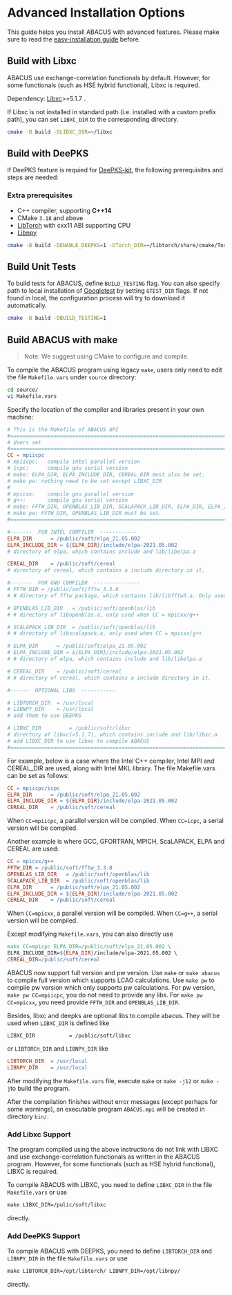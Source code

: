 # Advanced Installation Options
This guide helps you install ABACUS with advanced features. Please make sure to read the [easy-installation guide](../quick_start/easy_install.md) before.
## Build with Libxc

ABACUS use exchange-correlation functionals by default. However, for some functionals (such as HSE hybrid functional), Libxc is required.

Dependency: [Libxc](https://tddft.org/programs/libxc/)>=5.1.7 .

If Libxc is not installed in standard path (i.e. installed with a custom prefix path), you can set `LIBXC_DIR` to the corresponding directory.

```bash
cmake -B build -DLIBXC_DIR=~/libxc
```

## Build with DeePKS
If DeePKS feature is requied for [DeePKS-kit](https://github.com/deepmodeling/deepks-kit), the following prerequisites and steps are needed:

### Extra prerequisites

- C++ compiler, supporting **C++14**
- CMake `3.18` and above
- [LibTorch](https://pytorch.org/) with cxx11 ABI supporting CPU
- [Libnpy](https://github.com/llohse/libnpy/)

```bash
cmake -B build -DENABLE_DEEPKS=1 -DTorch_DIR=~/libtorch/share/cmake/Torch/ -Dlibnpy_INCLUDE_DIR=~/libnpy/include
```

## Build Unit Tests
To build tests for ABACUS, define `BUILD_TESTING` flag. You can also specify path to local installation of [Googletest](https://github.com/google/googletest) by setting `GTEST_DIR` flags. If not found in local, the configuration process will try to download it automatically.

```bash
cmake -B build -DBUILD_TESTING=1
```
## Build ABACUS with make

> Note: We suggest using CMake to configure and compile.

To compile the ABACUS program using legacy `make`, users only need to edit the file `Makefile.vars` under `source` directory:

```bash
cd source/
vi Makefile.vars
```

Specify the location of the compiler and libraries present in your own machine:

```makefile
# This is the Makefile of ABACUS API
#======================================================================
# Users set
#======================================================================
CC = mpiicpc
# mpiicpc:   compile intel parallel version
# icpc:      compile gnu serial version
# make: ELPA_DIR, ELPA_INCLUDE_DIR, CEREAL_DIR must also be set.
# make pw: nothing need to be set except LIBXC_DIR
# 
# mpicxx:    compile gnu parallel version
# g++:       compile gnu serial version
# make: FFTW_DIR, OPENBLAS_LIB_DIR, SCALAPACK_LIB_DIR, ELPA_DIR, ELPA_INCLUDE_DIR, CEREAL_DIR must also be set.
# make pw: FFTW_DIR, OPENBLAS_LIB_DIR must be set.
#======================================================================

#-------  FOR INTEL COMPILER  ------------
ELPA_DIR      = /public/soft/elpa_21.05.002
ELPA_INCLUDE_DIR = ${ELPA_DIR}/include/elpa-2021.05.002
# directory of elpa, which contains include and lib/libelpa.a

CEREAL_DIR    = /public/soft/cereal
# directory of cereal, which contains a include directory in it.

#-------  FOR GNU COMPILER  ---------------
# FFTW_DIR = /public/soft/fftw_3.3.8
# # directory of fftw package, which contains lib/libfftw3.a. Only used when CC = mpicxx/g++

# OPENBLAS_LIB_DIR   = /public/soft/openblas/lib
# # directory of libopenblas.a, only used when CC = mpicxx/g++

# SCALAPACK_LIB_DIR  = /public/soft/openblas/lib
# # directory of libscalapack.a, only used when CC = mpicxx/g++

# ELPA_DIR      = /public/soft/elpa_21.05.002
# ELPA_INCLUDE_DIR = ${ELPA_DIR}/include/elpa-2021.05.002
# # directory of elpa, which contains include and lib/libelpa.a

# CEREAL_DIR    = /public/soft/cereal
# # directory of cereal, which contains a include directory in it.

#------  OPTIONAL LIBS  -----------

# LIBTORCH_DIR  = /usr/local
# LIBNPY_DIR    = /usr/local
# add them to use DEEPKS

# LIBXC_DIR    		= /public/soft/libxc
# directory of libxc(>5.1.7), which contains include and lib/libxc.a
# add LIBXC_DIR to use libxc to compile ABACUS
#======================================================================
```

For example, below is a case where the Intel C++ compiler, Intel MPI and CEREAL_DIR are used, along with Intel MKL library. The file Makefile.vars can be set as
follows:

```makefile
CC = mpiicpc/icpc
ELPA_DIR      = /public/soft/elpa_21.05.002
ELPA_INCLUDE_DIR = ${ELPA_DIR}/include/elpa-2021.05.002
CEREAL_DIR    = /public/soft/cereal
```
When `CC=mpiicpc`, a parallel version will be compiled. When `CC=icpc`, a serial version will be compiled.


Another example is where GCC, GFORTRAN, MPICH, ScaLAPACK, ELPA and CEREAL are used:

```makefile
CC = mpicxx/g++
FFTW_DIR = /public/soft/fftw_3.3.8
OPENBLAS_LIB_DIR   = /public/soft/openblas/lib
SCALAPACK_LIB_DIR  = /public/soft/openblas/lib
ELPA_DIR      = /public/soft/elpa_21.05.002
ELPA_INCLUDE_DIR = ${ELPA_DIR}/include/elpa-2021.05.002
CEREAL_DIR    = /public/soft/cereal
```
When `CC=mpicxx`, a parallel version will be compiled. When `CC=g++`, a serial version will be compiled.

Except modifying `Makefile.vars`, you can also directly use
```makefile
make CC=mpicpc ELPA_DIR=/public/soft/elpa_21.05.002 \
ELPA_INCLUDE_DIR=${ELPA_DIR}/include/elpa-2021.05.002 \
CEREAL_DIR=/public/soft/cereal
```
ABACUS now support full version and pw version. Use `make` or `make abacus` to compile full version which supports LCAO calculations. Use `make pw` to compile pw version which only supports pw calculations. For pw version, `make pw CC=mpiicpc`, you do not need to provide any libs. For `make pw CC=mpicxx`, you need provide `FFTW_DIR` and `OPENBLAS_LIB_DIR`.

Besides, libxc and deepks are optional libs to compile abacus. 
They will be used when `LIBXC_DIR` is defined like
```
LIBXC_DIR    		= /public/soft/libxc
```
or `LIBTORCH_DIR` and `LIBNPY_DIR` like
```makefile
LIBTORCH_DIR  = /usr/local
LIBNPY_DIR    = /usr/local
```

After modifying the `Makefile.vars` file, execute `make` or `make -j12` or `make -j`to build the program.

After the compilation finishes without error messages (except perhaps for some warnings), an executable program `ABACUS.mpi` will be created in directory `bin/`.

### Add Libxc Support

The program compiled using the above instructions do not link with LIBXC and use exchange-correlation functionals as written in the ABACUS program. However, for some functionals (such as HSE hybrid functional), LIBXC is required.

To compile ABACUS with LIBXC, you need to define `LIBXC_DIR` in the file `Makefile.vars` or use 
```makefile
make LIBXC_DIR=/pulic/soft/libxc
``` 
directly.

### Add DeePKS Support

To compile ABACUS with DEEPKS, you need to define `LIBTORCH_DIR` and `LIBNPY_DIR` in the file `Makefile.vars` or use 
```makefile
make LIBTORCH_DIR=/opt/libtorch/ LIBNPY_DIR=/opt/libnpy/
``` 
directly.
